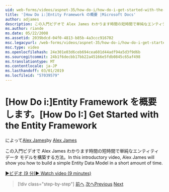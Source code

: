```yaml
---
uid: web-forms/videos/aspnet-35/how-do-i/how-do-i-get-started-with-the-entity-framework
title: '[How Do i:]Entity Framework の概要 |Microsoft Docs'
author: adjames
description: この入門ビデオで Alex James わかります時間の短時間で単純なエンティティ データ モデルを構築する方法。
ms.author: riande
ms.date: 05/22/2008
ms.assetid: 2039bdcd-04f0-4813-b85b-4a3ccc916702
msc.legacyurl: /web-forms/videos/aspnet-35/how-do-i/how-do-i-get-started-with-the-entity-framework
msc.type: video
ms.openlocfilehash: 24e301e03d6ceb694cea601d44adf94a5d3f9d6b
ms.sourcegitcommit: 24b1f6decbb17bb22a45166e5fdb0845c65af498
ms.translationtype: MT
ms.contentlocale: ja-JP
ms.lasthandoff: 03/01/2019
ms.locfileid: "57039579"
---
```

<a name="how-do-i-get-started-with-the-entity-framework"></a><span data-ttu-id="38349-103">[How Do i:]Entity Framework を概要します。</span><span class="sxs-lookup"><span data-stu-id="38349-103">[How Do I:] Get Started with the Entity Framework</span></span>
====================
<span data-ttu-id="38349-104">によって[Alex James](https://github.com/adjames)</span><span class="sxs-lookup"><span data-stu-id="38349-104">by [Alex James](https://github.com/adjames)</span></span>

<span data-ttu-id="38349-105">この入門ビデオで Alex James わかります時間の短時間で単純なエンティティ データ モデルを構築する方法。</span><span class="sxs-lookup"><span data-stu-id="38349-105">In this introductory video, Alex James will show you how to build a simple Entity Data Model in a short amount of time.</span></span>

[<span data-ttu-id="38349-106">&#9654;ビデオ (9 分)</span><span class="sxs-lookup"><span data-stu-id="38349-106">&#9654; Watch video (9 minutes)</span></span>](https://channel9.msdn.com/Blogs/ASP-NET-Site-Videos/how-do-i-get-started-with-the-entity-framework)

> [!div class="step-by-step"]
> <span data-ttu-id="38349-107">[前へ](how-do-i-converting-a-net-20-windows-forms-application-to-net-35.md)
> [次へ](how-do-i-use-the-new-entity-data-source.md)</span><span class="sxs-lookup"><span data-stu-id="38349-107">[Previous](how-do-i-converting-a-net-20-windows-forms-application-to-net-35.md)
[Next](how-do-i-use-the-new-entity-data-source.md)</span></span>
